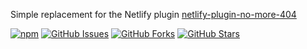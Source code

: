Simple replacement for the Netlify plugin [netlify-plugin-no-more-404](https://github.com/swyxio/netlify-plugin-no-more-404)

[![npm](https://badge.fury.io/js/@eggnstone%2Fnetlify-plugin-no-more-404.svg)](https://badge.fury.io/js/@eggnstone%2Fnetlify-plugin-no-more-404)
[![GitHub Issues](https://img.shields.io/github/issues/eggnstone/netlify-plugin-no-more-404.svg)](https://github.com/eggnstone/netlify-plugin-no-more-404/issues)
[![GitHub Forks](https://img.shields.io/github/forks/eggnstone/netlify-plugin-no-more-404.svg)](https://github.com/eggnstone/netlify-plugin-no-more-404/network)
[![GitHub Stars](https://img.shields.io/github/stars/eggnstone/netlify-plugin-no-more-404.svg)](https://github.com/eggnstone/netlify-plugin-no-more-404/stargazers)
